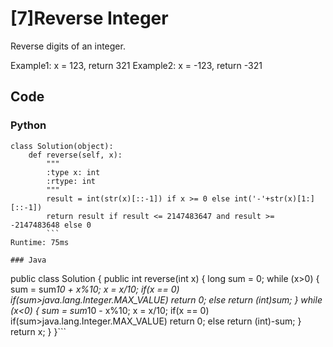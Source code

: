 # [7]Reverse Integer

Reverse digits of an integer.

Example1: x = 123, return 321
Example2: x = -123, return -321

## Code

### Python
```
class Solution(object):
    def reverse(self, x):
        """
        :type x: int
        :rtype: int
        """
        result = int(str(x)[::-1]) if x >= 0 else int('-'+str(x)[1:][::-1])
        return result if result <= 2147483647 and result >= -2147483648 else 0
        ```
Runtime: 75ms

### Java
```
public class Solution {
    public int reverse(int x) {
        long sum = 0;
        while (x>0)
        {
            sum = sum*10 + x%10;
            x = x/10;
            if(x == 0)
                if(sum>java.lang.Integer.MAX_VALUE)
                return 0;
                else 
                return (int)sum;
        }
        while (x<0)
        {
            sum = sum*10 - x%10;
            x = x/10;
            if(x == 0)
                if(sum>java.lang.Integer.MAX_VALUE)
                return 0;
                else
                return (int)-sum;
        }
        return x;
    }
}```

